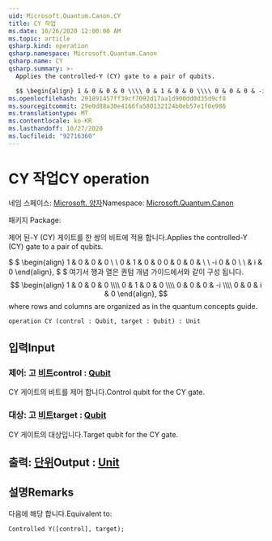 ```yaml
---
uid: Microsoft.Quantum.Canon.CY
title: CY 작업
ms.date: 10/26/2020 12:00:00 AM
ms.topic: article
qsharp.kind: operation
qsharp.namespace: Microsoft.Quantum.Canon
qsharp.name: CY
qsharp.summary: >-
  Applies the controlled-Y (CY) gate to a pair of qubits.

  $$ \begin{align} 1 & 0 & 0 & 0 \\\\ 0 & 1 & 0 & 0 \\\\ 0 & 0 & 0 & -i \\\\ 0 & 0 & i & 0 \end{align}, $$ where rows and columns are organized as in the quantum concepts guide.
ms.openlocfilehash: 291891457ff39cf7092d17aa1d900dd0d35d9cf8
ms.sourcegitcommit: 29e0d88a30e4166fa580132124b0eb57e1f0e986
ms.translationtype: MT
ms.contentlocale: ko-KR
ms.lasthandoff: 10/27/2020
ms.locfileid: "92716360"
---
```

# <a name="cy-operation"></a><span data-ttu-id="ba3ab-102">CY 작업</span><span class="sxs-lookup"><span data-stu-id="ba3ab-102">CY operation</span></span>

<span data-ttu-id="ba3ab-103">네임 스페이스: [Microsoft. 양자](xref:Microsoft.Quantum.Canon)</span><span class="sxs-lookup"><span data-stu-id="ba3ab-103">Namespace: [Microsoft.Quantum.Canon](xref:Microsoft.Quantum.Canon)</span></span>

<span data-ttu-id="ba3ab-104">패키지 [](https://nuget.org/packages/)</span><span class="sxs-lookup"><span data-stu-id="ba3ab-104">Package: [](https://nuget.org/packages/)</span></span>


<span data-ttu-id="ba3ab-105">제어 된-Y (CY) 게이트를 한 쌍의 비트에 적용 합니다.</span><span class="sxs-lookup"><span data-stu-id="ba3ab-105">Applies the controlled-Y (CY) gate to a pair of qubits.</span></span>

<span data-ttu-id="ba3ab-106">$ $ \begin{align} 1 & 0 & 0 & 0 \\ \\ 0 & 1 & 0 & 0 0 & 0 & 0 & \\ \\ -i 0 & 0 \\ \\ & i & 0 \end{align}, $ $ 여기서 행과 열은 퀀텀 개념 가이드에서와 같이 구성 됩니다.</span><span class="sxs-lookup"><span data-stu-id="ba3ab-106">$$ \begin{align} 1 & 0 & 0 & 0 \\\\ 0 & 1 & 0 & 0 \\\\ 0 & 0 & 0 & -i \\\\ 0 & 0 & i & 0 \end{align}, $$ where rows and columns are organized as in the quantum concepts guide.</span></span>

```qsharp
operation CY (control : Qubit, target : Qubit) : Unit
```


## <a name="input"></a><span data-ttu-id="ba3ab-107">입력</span><span class="sxs-lookup"><span data-stu-id="ba3ab-107">Input</span></span>

### <a name="control--qubit"></a><span data-ttu-id="ba3ab-108">제어: 고 [비트](xref:microsoft.quantum.lang-ref.qubit)</span><span class="sxs-lookup"><span data-stu-id="ba3ab-108">control : [Qubit](xref:microsoft.quantum.lang-ref.qubit)</span></span>

<span data-ttu-id="ba3ab-109">CY 게이트의 비트를 제어 합니다.</span><span class="sxs-lookup"><span data-stu-id="ba3ab-109">Control qubit for the CY gate.</span></span>


### <a name="target--qubit"></a><span data-ttu-id="ba3ab-110">대상: 고 [비트](xref:microsoft.quantum.lang-ref.qubit)</span><span class="sxs-lookup"><span data-stu-id="ba3ab-110">target : [Qubit](xref:microsoft.quantum.lang-ref.qubit)</span></span>

<span data-ttu-id="ba3ab-111">CY 게이트의 대상입니다.</span><span class="sxs-lookup"><span data-stu-id="ba3ab-111">Target qubit for the CY gate.</span></span>



## <a name="output--unit"></a><span data-ttu-id="ba3ab-112">출력: [단위](xref:microsoft.quantum.lang-ref.unit)</span><span class="sxs-lookup"><span data-stu-id="ba3ab-112">Output : [Unit](xref:microsoft.quantum.lang-ref.unit)</span></span>



## <a name="remarks"></a><span data-ttu-id="ba3ab-113">설명</span><span class="sxs-lookup"><span data-stu-id="ba3ab-113">Remarks</span></span>

<span data-ttu-id="ba3ab-114">다음에 해당 합니다.</span><span class="sxs-lookup"><span data-stu-id="ba3ab-114">Equivalent to:</span></span>

```qsharp
Controlled Y([control], target);
```